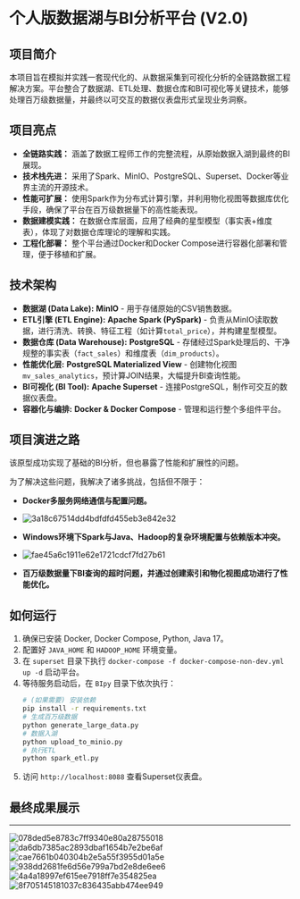 # 个人版数据湖与BI分析平台 (V2.0)

## 项目简介

本项目旨在模拟并实践一套现代化的、从数据采集到可视化分析的全链路数据工程解决方案。平台整合了数据湖、ETL处理、数据仓库和BI可视化等关键技术，能够处理百万级数据量，并最终以可交互的数据仪表盘形式呈现业务洞察。

## 项目亮点

- **全链路实践：** 涵盖了数据工程师工作的完整流程，从原始数据入湖到最终的BI展现。
- **技术栈先进：** 采用了Spark、MinIO、PostgreSQL、Superset、Docker等业界主流的开源技术。
- **性能可扩展：** 使用Spark作为分布式计算引擎，并利用物化视图等数据库优化手段，确保了平台在百万级数据量下的高性能表现。
- **数据建模实践：** 在数据仓库层面，应用了经典的星型模型（事实表+维度表），体现了对数据仓库理论的理解和实践。
- **工程化部署：** 整个平台通过Docker和Docker Compose进行容器化部署和管理，便于移植和扩展。

## 技术架构

- **数据湖 (Data Lake):** **MinIO** - 用于存储原始的CSV销售数据。
- **ETL引擎 (ETL Engine):** **Apache Spark (PySpark)** - 负责从MinIO读取数据，进行清洗、转换、特征工程（如计算`total_price`），并构建星型模型。
- **数据仓库 (Data Warehouse):** **PostgreSQL** - 存储经过Spark处理后的、干净规整的事实表（`fact_sales`）和维度表（`dim_products`）。
- **性能优化层:** **PostgreSQL Materialized View** - 创建物化视图 `mv_sales_analytics`，预计算JOIN结果，大幅提升BI查询性能。
- **BI可视化 (BI Tool):** **Apache Superset** - 连接PostgreSQL，制作可交互的数据仪表盘。
- **容器化与编排:** **Docker & Docker Compose** - 管理和运行整个多组件平台。

## 项目演进之路

该原型成功实现了基础的BI分析，但也暴露了性能和扩展性的问题。

为了解决这些问题，我解决了诸多挑战，包括但不限于：
- **Docker多服务网络通信与配置问题。**

- ![3a18c67514dd4bdfdfd455eb3e842e32](https://github.com/user-attachments/assets/213c7356-1650-4793-a670-e5737806cec0)

- **Windows环境下Spark与Java、Hadoop的复杂环境配置与依赖版本冲突。**

- ![fae45a6c1911e62e1721cdcf7fd27b61](https://github.com/user-attachments/assets/e0984b38-82b2-4adc-9a26-44aea2956a0d)

- **百万级数据量下BI查询的超时问题，并通过创建索引和物化视图成功进行了性能优化。**

## 如何运行

1.  确保已安装 Docker, Docker Compose, Python, Java 17。
2.  配置好 `JAVA_HOME` 和 `HADOOP_HOME` 环境变量。
3.  在 `superset` 目录下执行 `docker-compose -f docker-compose-non-dev.yml up -d` 启动平台。
4.  等待服务启动后，在 `BIpy` 目录下依次执行：
    ```bash
    # (如果需要) 安装依赖
    pip install -r requirements.txt 
    # 生成百万级数据
    python generate_large_data.py
    # 数据入湖
    python upload_to_minio.py
    # 执行ETL
    python spark_etl.py
    ```
5.  访问 `http://localhost:8088` 查看Superset仪表盘。

## 最终成果展示
---
![078ded5e8783c7ff9340e80a28755018](https://github.com/user-attachments/assets/a2f4931c-df41-4f3f-a6f6-e488be8ef1c2)
![da6db7385ac2893dbaf1654b7e2be6af](https://github.com/user-attachments/assets/f558629b-bf5b-48cb-be99-adca9c5a96ec)
![cae7661b040304b2e5a55f3955d01a5e](https://github.com/user-attachments/assets/34512bcd-4a3f-48e7-9660-5ef27c910af3)
![938dd2681fe6d56e799a7bd2e8de6ee6](https://github.com/user-attachments/assets/411b3949-011b-4c1f-a30c-e61aaae29586)
![4a4a18997ef615ee7918ff7e354825ea](https://github.com/user-attachments/assets/a744e1e6-c86b-4c35-9a98-9b688608c038)
![8f705145181037c836435abb474ee949](https://github.com/user-attachments/assets/74063f8a-2e42-4110-8dc2-7882df6b3de6)



